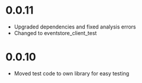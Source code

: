 # 0.0.11
- Upgraded dependencies and fixed analysis errors
- Changed to eventstore_client_test

# 0.0.10
- Moved test code to own library for easy testing
